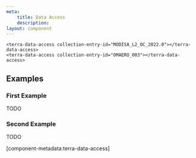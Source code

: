 ```yaml
---
meta:
    title: Data Access
    description:
layout: component
---
```


```html:preview
<terra-data-access collection-entry-id="MODISA_L2_OC_2022.0"></terra-data-access>
<terra-data-access collection-entry-id="OMAERO_003"></terra-data-access>

```

## Examples

### First Example

TODO

### Second Example

TODO

[component-metadata:terra-data-access]

